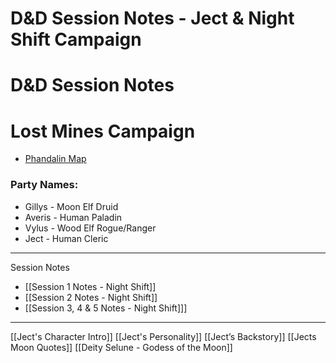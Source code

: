 
# D&D Session Notes - Ject & Night Shift Campaign

# D&D Session Notes

# Lost Mines Campaign
-   [Phandalin Map](https://static.wikia.nocookie.net/forgottenrealms/images/a/a8/Phandalin.jpg/revision/latest?cb=20140902060823)
    

### Party Names:
-   Gillys - Moon Elf Druid
-   Averis - Human Paladin
-   Vylus - Wood Elf Rogue/Ranger
-   Ject - Human Cleric

---

Session Notes
-   [[Session 1 Notes - Night Shift]]
-   [[Session 2 Notes - Night Shift]]
-   [[Session 3, 4 & 5 Notes - Night Shift]]]


---

[[Ject's Character Intro]]
[[Ject's Personality]]
[[Ject’s Backstory]]
[[Jects Moon Quotes]]
[[Deity Selune - Godess of the Moon]]